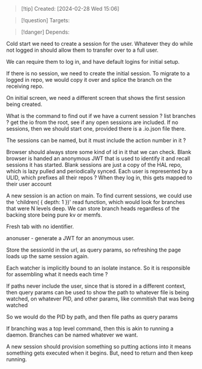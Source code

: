 
>[!tip] Created: [2024-02-28 Wed 15:06]

>[!question] Targets: 

>[!danger] Depends: 

Cold start we need to create a session for the user.
Whatever they do while not logged in should allow them to transfer over to a full user.

We can require them to log in, and have default logins for initial setup.

If there is no session, we need to create the initial session.
To migrate to a logged in repo, we would copy it over and splice the branch on the receiving repo.

On initial screen, we need a different screen that shows the first session being created.

What is the command to find out if we have a current session ?
list branches ?
get the io from the root, see if any open sessions are included.
If no sessions, then we should start one, provided there is a .io.json file there.

The sessions can be named, but it must include the action number in it ?

Browser should always store some kind of id in it that we can check.
Blank browser is handed an anonymous JWT that is used to identify it and recall sessions it has started.
Blank sessions are just a copy of the HAL repo, which is lazy pulled and periodically synced.
Each user is represented by a ULID, which prefixes all their repos ?
When they log in, this gets mapped to their user account

A new session is an action on main.
To find current sessions, we could use the 'children( { depth: 1 })' read function, which would look for branches that were N levels deep.  We can store branch heads regardless of the backing store being pure kv or memfs.

Fresh tab with no identifier.

anonuser - generate a JWT for an anonymous user.

Store the sessionId in the url, as query params, so refreshing the page loads up the same session again.

Each watcher is implicitly bound to an isolate instance.  So it is responsible for assembling what it needs each time ?

If paths never include the user, since that is stored in a different context, then query params can be used to show the path to whatever file is being watched, on whatever PID, and other params, like commitish that was being watched

So we would do the PID by path, and then file paths as query params

If branching was a top level command, then this is akin to running a daemon.
Branches can be named whatever we want.

A new session should provision something so putting actions into it means something gets executed when it begins.  But, need to return and then keep running.